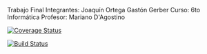 Trabajo Final
Integrantes:
Joaquín Ortega
Gastón Gerber
Curso: 6to Informática
Profesor:  Mariano D'Agostino

[![Coverage Status](https://coveralls.io/repos/github/gastongerber/TpFinal2017/badge.svg?branch=master)](https://coveralls.io/github/gastongerber/TpFinal2017?branch=master)

[![Build Status](https://travis-ci.org/gastongerber/TpFinal2017.svg?branch=master)](https://travis-ci.org/gastongerber/TpFinal2017)
